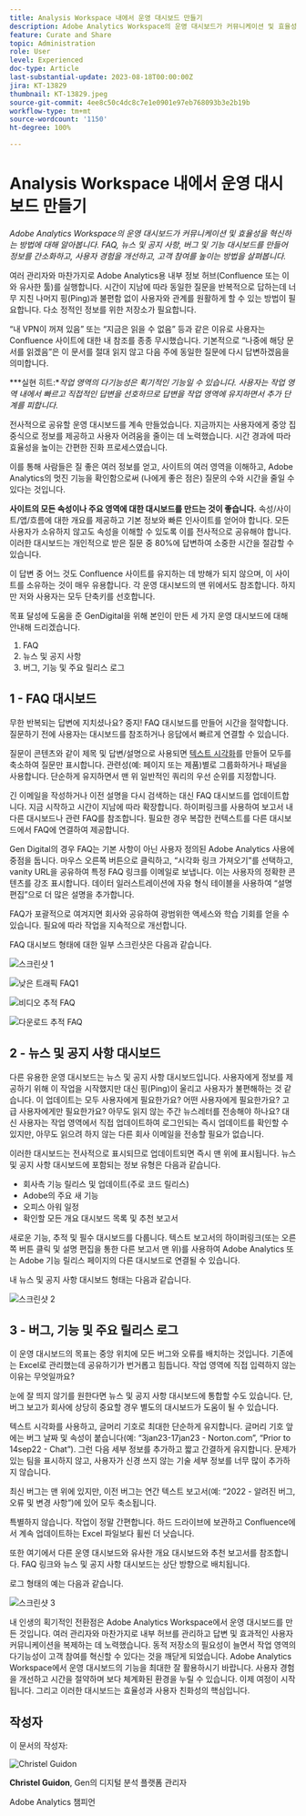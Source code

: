 ```yaml
---
title: Analysis Workspace 내에서 운영 대시보드 만들기
description: Adobe Analytics Workspace의 운영 대시보드가 커뮤니케이션 및 효율성을 혁신하는 방법에 대해 알아봅니다.
feature: Curate and Share
topic: Administration
role: User
level: Experienced
doc-type: Article
last-substantial-update: 2023-08-18T00:00:00Z
jira: KT-13829
thumbnail: KT-13829.jpeg
source-git-commit: 4ee8c50c4dc8c7e1e0901e97eb768093b3e2b19b
workflow-type: tm+mt
source-wordcount: '1150'
ht-degree: 100%

---
```



# Analysis Workspace 내에서 운영 대시보드 만들기

_Adobe Analytics Workspace의 운영 대시보드가 커뮤니케이션 및 효율성을 혁신하는 방법에 대해 알아봅니다. FAQ, 뉴스 및 공지 사항, 버그 및 기능 대시보드를 만들어 정보를 간소화하고, 사용자 경험을 개선하고, 고객 참여를 높이는 방법을 살펴봅니다._


여러 관리자와 마찬가지로 Adobe Analytics용 내부 정보 허브(Confluence 또는 이와 유사한 툴)를 실행합니다. 시간이 지남에 따라 동일한 질문을 반복적으로 답하는데 너무 지친 나머지 핑(Ping)과 불편함 없이 사용자와 관계를 원활하게 할 수 있는 방법이 필요합니다. 다소 정적인 정보를 위한 저장소가 필요합니다.

“내 VPN이 꺼져 있음” 또는 “지금은 읽을 수 없음” 등과 같은 이유로 사용자는 Confluence 사이트에 대한 내 참조를 종종 무시했습니다. 기본적으로 “나중에 해당 문서를 읽겠음”은 이 문서를 절대 읽지 않고 다음 주에 동일한 질문에 다시 답변하겠음을 의미합니다.

***실현 히트:**작업 영역의 다기능성은 획기적인 기능일 수 있습니다. 사용자는 작업 영역 내에서 빠르고 직접적인 답변을 선호하므로 답변을 작업 영역에 유지하면서 추가 단계를 피합니다.*

전사적으로 공유할 운영 대시보드를 계속 만들었습니다. 지금까지는 사용자에게 중앙 집중식으로 정보를 제공하고 사용자 어려움을 줄이는 데 노력했습니다. 시간 경과에 따라 효율성을 높이는 간편한 진화 프로세스였습니다.

이를 통해 사람들은 질 좋은 여러 정보를 얻고, 사이트의 여러 영역을 이해하고, Adobe Analytics의 멋진 기능을 확인함으로써 (나에게 좋은 점은) 질문의 수와 시간을 줄일 수 있다는 것입니다.

**사이트의 모든 속성이나 주요 영역에 대한 대시보드를 만드는 것이 좋습니다.** 속성/사이트/앱/흐름에 대한 개요를 제공하고 기본 정보와 빠른 인사이트를 얻어야 합니다. 모든 사용자가 소유하지 않고도 속성을 이해할 수 있도록 이를 전사적으로 공유해야 합니다. 이러한 대시보드는 개인적으로 받은 질문 중 80%에 답변하여 소중한 시간을 절감할 수 있습니다.

이 답변 중 어느 것도 Confluence 사이트를 유지하는 데 방해가 되지 않으며, 이 사이트를 소유하는 것이 매우 유용합니다. 각 운영 대시보드의 맨 위에서도 참조합니다. 하지만 저와 사용자는 모두 단축키를 선호합니다.

목표 달성에 도움을 준 GenDigital을 위해 본인이 만든 세 가지 운영 대시보드에 대해 안내해 드리겠습니다.

1. FAQ
1. 뉴스 및 공지 사항
1. 버그, 기능 및 주요 릴리스 로그


## 1 - FAQ 대시보드

무한 반복되는 답변에 지치셨나요? 중지! FAQ 대시보드를 만들어 시간을 절약합니다. 질문하기 전에 사용자는 대시보드를 참조하거나 응답에서 빠르게 연결할 수 있습니다.

질문이 콘텐츠와 같이 제목 및 답변/설명으로 사용되면 [텍스트 시각화](https://experienceleague.adobe.com/docs/analytics/analyze/analysis-workspace/visualizations/text.html)를 만들어 모두를 축소하여 질문만 표시합니다. 관련성(예: 페이지 또는 제품)별로 그룹화하거나 패널을 사용합니다. 단순하게 유지하면서 맨 위 일반적인 쿼리의 우선 순위를 지정합니다.

긴 이메일을 작성하거나 이전 설명을 다시 검색하는 대신 FAQ 대시보드를 업데이트합니다. 지금 시작하고 시간이 지남에 따라 확장합니다. 하이퍼링크를 사용하여 보고서 내 다른 대시보드나 관련 FAQ를 참조합니다. 필요한 경우 복잡한 컨텍스트를 다른 대시보드에서 FAQ에 연결하여 제공합니다.

Gen Digital의 경우 FAQ는 기본 사항이 아닌 사용자 정의된 Adobe Analytics 사용에 중점을 둡니다. 마우스 오른쪽 버튼으로 클릭하고, “시각화 링크 가져오기”를 선택하고, vanity URL을 공유하여 특정 FAQ 링크를 이메일로 보냅니다. 이는 사용자의 정확한 콘텐츠를 강조 표시합니다. 데이터 일러스트레이션에 자유 형식 테이블을 사용하여 “설명 편집”으로 더 많은 설명을 추가합니다.

FAQ가 포괄적으로 여겨지면 회사와 공유하여 광범위한 액세스와 학습 기회를 얻을 수 있습니다. 필요에 따라 작업을 지속적으로 개선합니다.

FAQ 대시보드 형태에 대한 일부 스크린샷은 다음과 같습니다.

![스크린샷 1](assets/screenshot-1.png)

![낮은 트래픽 FAQ1](assets/low-traffic-faq.png)

![비디오 추적 FAQ](assets/track-video-faq.png)

![다운로드 추적 FAQ](assets/track-downloads-faq.png)

## 2 - 뉴스 및 공지 사항 대시보드

다른 유용한 운영 대시보드는 뉴스 및 공지 사항 대시보드입니다. 사용자에게 정보를 제공하기 위해 이 작업을 시작했지만 대신 핑(Ping)이 울리고 사용자가 불편해하는 것 같습니다. 이 업데이트는 모두 사용자에게 필요한가요? 어떤 사용자에게 필요한가요? 고급 사용자에게만 필요한가요? 아무도 읽지 않는 주간 뉴스레터를 전송해야 하나요? 대신 사용자는 작업 영역에서 직접 업데이트하여 로그인되는 즉시 업데이트를 확인할 수 있지만, 아무도 읽으려 하지 않는 다른 회사 이메일을 전송할 필요가 없습니다.

이러한 대시보드는 전사적으로 표시되므로 업데이트되면 즉시 맨 위에 표시됩니다. 뉴스 및 공지 사항 대시보드에 포함되는 정보 유형은 다음과 같습니다.

- 회사측 기능 릴리스 및 업데이트(주로 코드 릴리스)
- Adobe의 주요 새 기능
- 오피스 아워 일정
- 확인할 모든 개요 대시보드 목록 및 추천 보고서

새로운 기능, 추적 및 필수 대시보드를 다룹니다. 텍스트 보고서의 하이퍼링크(또는 오른쪽 버튼 클릭 및 설명 편집을 통한 다른 보고서 맨 위)를 사용하여 Adobe Analytics 또는 Adobe 기능 릴리스 페이지의 다른 대시보드로 연결될 수 있습니다.

내 뉴스 및 공지 사항 대시보드 형태는 다음과 같습니다.

![스크린샷 2](assets/screenshot-2.png)

## 3 - 버그, 기능 및 주요 릴리스 로그

이 운영 대시보드의 목표는 중앙 위치에 모든 버그와 오류를 배치하는 것입니다. 기존에는 Excel로 관리했는데 공유하기가 번거롭고 힘듭니다. 작업 영역에 직접 입력하지 않는 이유는 무엇일까요?

눈에 잘 띄지 않기를 원한다면 뉴스 및 공지 사항 대시보드에 통합할 수도 있습니다. 단, 버그 보고가 회사에 상당히 중요할 경우 별도의 대시보드가 도움이 될 수 있습니다.

텍스트 시각화를 사용하고, 글머리 기호로 최대한 단순하게 유지합니다. 글머리 기호 앞에는 버그 날짜 및 속성이 붙습니다(예: “3jan23-17jan23 - Norton.com”, “Prior to 14sep22 - Chat”). 그런 다음 세부 정보를 추가하고 짧고 간결하게 유지합니다. 문제가 있는 팀을 표시하지 않고, 사용자가 신경 쓰지 않는 기술 세부 정보를 너무 많이 추가하지 않습니다.

최신 버그는 맨 위에 있지만, 이전 버그는 연간 텍스트 보고서(예: “2022 - 알려진 버그, 오류 및 변경 사항”)에 있어 모두 축소됩니다.

특별하지 않습니다. 작업이 정말 간편합니다. 하드 드라이브에 보관하고 Confluence에서 계속 업데이트하는 Excel 파일보다 휠씬 더 낫습니다.

또한 여기에서 다른 운영 대시보드와 유사한 개요 대시보드와 추천 보고서를 참조합니다. FAQ 링크와 뉴스 및 공지 사항 대시보드는 상단 방향으로 배치됩니다.

로그 형태의 예는 다음과 같습니다.

![스크린샷 3](assets/screenshot-3.png)

내 인생의 획기적인 전환점은 Adobe Analytics Workspace에서 운영 대시보드를 만든 것입니다. 여러 관리자와 마찬가지로 내부 허브를 관리하고 답변 및 효과적인 사용자 커뮤니케이션을 복제하는 데 노력했습니다. 동적 저장소의 필요성이 늘면서 작업 영역의 다기능성이 고객 참여를 혁신할 수 있다는 것을 깨닫게 되었습니다. Adobe Analytics Workspace에서 운영 대시보드의 기능을 최대한 잘 활용하시기 바랍니다. 사용자 경험을 개선하고 시간을 절약하며 보다 체계화된 환경을 누릴 수 있습니다. 이제 여정이 시작됩니다. 그리고 이러한 대시보드는 효율성과 사용자 친화성의 핵심입니다.

## 작성자

이 문서의 작성자:

![Christel Guidon](assets/Christel-Headshot-150.png)

**Christel Guidon**, Gen의 디지털 분석 플랫폼 관리자

Adobe Analytics 챔피언